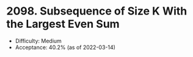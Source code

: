 # 2098. Subsequence of Size K With the Largest Even Sum
- Difficulty: Medium
- Acceptance: 40.2% (as of 2022-03-14)
